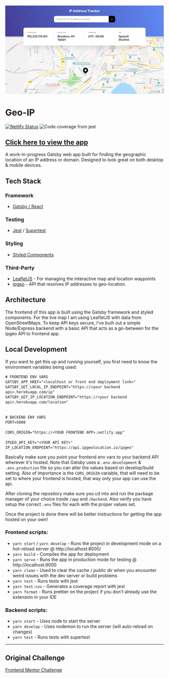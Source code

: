 ![Project Preview](./assets/project-header.jpg)

# Geo-IP

[![Netlify Status](https://api.netlify.com/api/v1/badges/a57a4fb9-5d81-40cd-a52a-8ea6fea1daeb/deploy-status)](https://app.netlify.com/sites/ts-geo-ip/deploys)
![Code coverage from jest](https://img.shields.io/badge/coverage-92%25-green)

## [Click here to view the app](https://ts-geo-ip.netlify.app/)

A work-in-progress Gatsby web app built for finding the geographic location of an IP address or domain. Designed to look great on both desktop & mobile devices.

## Tech Stack

### Framework

- [Gatsby / React](https://www.gatsbyjs.com/)

### Testing

- [Jest](https://jestjs.io/) / [Supertest](https://github.com/visionmedia/supertest#readme)

### Styling

- [Styled Components](https://styled-components.com/)

### Third-Party

- [LeafletJS](https://leafletjs.com/) - For managing the interactive map and location waypoints
- [ipgeo](https://ipgeolocation.io/) - API that resolves IP addresses to geo-location.

## Architecture

The frontend of this app is built using the Gatsby framework and styled components. For the live map I am using LeafletJS with data from OpenStreetMaps. To keep API keys secure, I've built out a simple Node/Express backend with a basic API that acts as a go-between for the ipgeo API to frontend app.

## Local Development

If you want to get this up and running yourself, you first need to know the environment variables being used:

```
# FRONTEND ENV VARS
GATSBY_APP_HREF="<localhost or front end deployment link>"
GATSBY_GET_LOCAL_IP_ENDPOINT="https://<your backend api>.herokuapp.com/ip"
GATSBY_GET_IP_LOCATION_ENDPOINT="https://<your backend api>.herokuapp.com/location"


# BACKEND ENV VARS
PORT=5000

CORS_ORIGIN="https://<YOUR FRONTEND APP>.netlify.app"

IPGEO_API_KEY="<YOUR API KEY>"
IP_LOCATION_ENDPOINT="https://api.ipgeolocation.io/ipgeo"
```

Basically make sure you point your frontend env vars to your backend API wherever it's hosted. Note that Gatsby uses a `.env.development` & `.env.production` file so you can alter the values based on develop/build setting. Also of importance is the `CORS_ORIGIN` variable, that will need to be set to where your frontend is hosted, that way only your app can use the api.

After cloning the repository make sure you cd into and run the package manager of your choice inside `/app` and `/backend`. Also verify you have setup the correct `.env` files for each with the proper values set.

Once the project is done there will be better instructions for getting the app hosted on your own!

### Frontend scripts:

- `yarn start` / `yarn develop` - Runs the project in development mode on a hot-reload server @ http://localhost:8000/
- `yarn build` - Compiles the app for deployment
- `yarn serve` - Runs the app in production mode for testing @ http://localhost:9000
- `yarn clean` - Used to clear the cache / public dir when you encounter weird issues with the dev server or build problems
- `yarn test` - Runs tests with jest
- `yarn test:cov` - Generates a coverage report with jest
- `yarn format` - Runs prettier on the project if you don't already use the extension in your IDE

### Backend scripts:

- `yarn start` - Uses node to start the server
- `yarn develop` - Uses nodemon to run the server (will auto-reload on changes)
- `yarn test` - Runs tests with supertest

<!-- ## Screenshots -->

<!-- ### Desktop -->

<!-- ### Mobile -->

<hr />

## Original Challenge

[Frontend Mentor Challenge](https://www.frontendmentor.io/challenges/ip-address-tracker-I8-0yYAH0)
